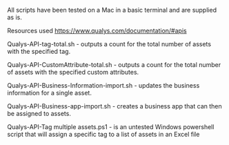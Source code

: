 All scripts have been tested on a Mac in a basic terminal and are supplied as is.

Resources used
https://www.qualys.com/documentation/#apis


Qualys-API-tag-total.sh - outputs a count for the total number of assets with the specified tag.

Qualys-API-CustomAttribute-total.sh - outputs a count for the total number of assets with the specified custom attributes.

Qualys-API-Business-Information-import.sh - updates the business information for a single asset.

Qualys-API-Business-app-import.sh - creates a business app that can then be assigned to assets.

Qualys-API-Tag multiple assets.ps1 - is an untested Windows powershell script that will assign a specific tag to a list of assets in an Excel file 
